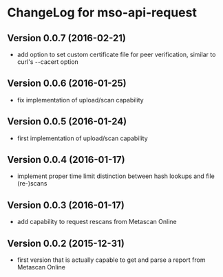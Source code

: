 # ChangeLog for mso-api-request

## Version 0.0.7 (2016-02-21)
  - add option to set custom certificate file for peer verification, similar
    to curl's --cacert option

## Version 0.0.6 (2016-01-25)
  - fix implementation of upload/scan capability

## Version 0.0.5 (2016-01-24)
  - first implementation of upload/scan capability

## Version 0.0.4 (2016-01-17)
  - implement proper time limit distinction between hash lookups and file
    (re-)scans

## Version 0.0.3 (2016-01-17)
  - add capability to request rescans from Metascan Online

## Version 0.0.2 (2015-12-31)
  - first version that is actually capable to get and parse a report from
    Metascan Online
